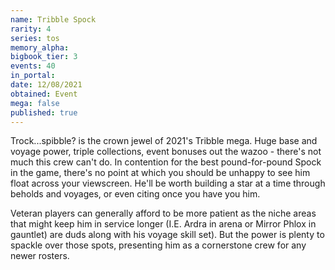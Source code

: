 ```yaml
---
name: Tribble Spock
rarity: 4
series: tos
memory_alpha:
bigbook_tier: 3
events: 40
in_portal:
date: 12/08/2021
obtained: Event
mega: false
published: true
---
```


Trock...spibble? is the crown jewel of 2021's Tribble mega. Huge base and voyage power, triple collections, event bonuses out the wazoo - there's not much this crew can't do. In contention for the best pound-for-pound Spock in the game, there's no point at which you should be unhappy to see him float across your viewscreen. He'll be worth building a star at a time through beholds and voyages, or even citing once you have you him.

Veteran players can generally afford to be more patient as the niche areas that might keep him in service longer (I.E. Ardra in arena or Mirror Phlox in gauntlet) are duds along with his voyage skill set). But the power is plenty to spackle over those spots, presenting him as a cornerstone crew for any newer rosters.
